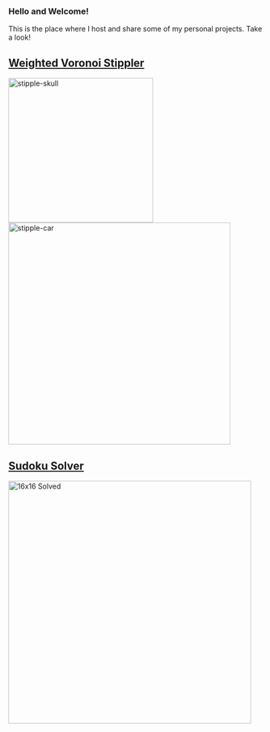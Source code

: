 ### Hello and Welcome!

This is the place where I host and share some of my personal projects. Take a look!

## [Weighted Voronoi Stippler](https://github.com/jmielc2/Weighted-Voronoi-Stippling)

<img width="286" alt="stipple-skull" src="https://github.com/user-attachments/assets/b8ee8bd7-8ca8-476e-a9bc-32bae77cf036">
<img width="439" alt="stipple-car" src="https://github.com/user-attachments/assets/2c84dc51-f653-438b-b282-001e37f73986">

## [Sudoku Solver](https://github.com/jmielc2/Sudoku-Solver)

<img width="480" alt="16x16 Solved" src="https://github.com/user-attachments/assets/9220f7d5-331e-43a6-a0ea-ef69428a3127" />
